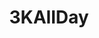 ---
layout: author
title: "3KAllDay"
categories: authors
role: 3KAllDay
image: https://i.imgur.com/RAVSUte.png
comments: true
twitch: twitch/tv/3kallday
about: "John P from Long Island, New York. 26 Years Old. King Kappa"
accomplishments: "#5 Rank DLPR. 16x KoG. 1-Time DLCS Winner, 1-Time Meta Weekly winner. 2-Time MCS Top 32, 3-Time DLPT Top 4. (Other Games: 2-Time Raw Deal World Champion)"
---